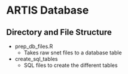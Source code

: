 # ARTIS Database

## Directory and File Structure

- prep_db_files.R
  - Takes raw snet files to a database table
- create_sql_tables
  - SQL files to create the different tables
